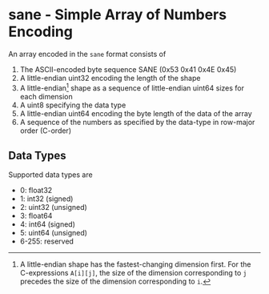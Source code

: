 # sane - Simple Array of Numbers Encoding

An array encoded in the `sane` format consists of
1. The ASCII-encoded byte sequence SANE (0x53 0x41 0x4E 0x45)
2. A little-endian uint32 encoding the length of the shape
3. A little-endian[^shape-endianness] shape as a sequence of little-endian uint64 sizes for each dimension
4. A uint8 specifying the data type
5. A little-endian uint64 encoding the byte length of the data of the array
6. A sequence of the numbers as specified by the data-type in row-major order (C-order)

[^shape-endianness]: A little-endian shape has the fastest-changing dimension first. For the C-expressions `A[i][j]`, the size of the dimension corresponding to `j` precedes the size of the dimension corresponding to `i`.

## Data Types

Supported data types are
- 0: float32
- 1: int32 (signed)
- 2: uint32 (unsigned)
- 3: float64
- 4: int64 (signed)
- 5: uint64 (unsigned)
- 6-255: reserved
